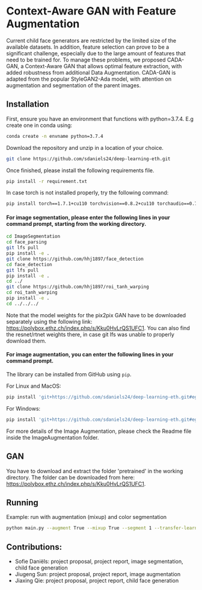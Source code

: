# Context-Aware GAN with Feature Augmentation
Current child face generators are restricted by the limited size of the available datasets. In addition, feature selection can prove to be a significant challenge, especially due to the large amount of features that need to be trained for. To manage these problems, we proposed CADA-GAN, a Context-Aware GAN that allows optimal feature extraction, with added robustness from additional Data Augmentation. CADA-GAN is adapted from the popular StyleGAN2-Ada model, with attention on augmentation and segmentation of the parent images.

## Installation
First, ensure you have an environment that functions with python=3.7.4. E.g create one in conda using:
```bash
conda create -n envname python=3.7.4
```

Download the repository and unzip in a location of your choice.
```bash
git clone https://github.com/sdaniels24/deep-learning-eth.git
```

Once finished, please install the following requirements file.
```bash
pip install -r requirement.txt
```
In case torch is not installed properly, try the following command:
```bash
pip install torch==1.7.1+cu110 torchvision==0.8.2+cu110 torchaudio==0.7.2 -f https://download.pytorch.org/whl/torch_stable.html
```

#### For image segmentation, please enter the following lines in your command prompt, starting from the working directory.
```bash
cd ImageSegmentation
cd face_parsing
git lfs pull
pip install -e .
git clone https://github.com/hhj1897/face_detection
cd face_detection
git lfs pull
pip install -e .
cd ../
git clone https://github.com/hhj1897/roi_tanh_warping
cd roi_tanh_warping
pip install -e .
cd ../../../
```
Note that the model weights for the pix2pix GAN have to be downloaded separately using the following link: https://polybox.ethz.ch/index.php/s/Kku0HvLrQS1UFC1.
You can also find the resnet/rtnet weights there, in case git lfs was unable to properly download them.

#### For image augmentation, you can enter the following lines in your command prompt.

The library can be installed from GitHub using `pip`.

For Linux and MacOS:
```bash
pip install 'git+https://github.com/sdaniels24/deep-learning-eth.git#egg=augmentations&subdirectory=ImageAugmentation'
```

For Windows:
```bash
pip install 'git+https://github.com/sdaniels24/deep-learning-eth.git#egg=augmentations^&subdirectory=ImageAugmentation'
```
For more details of the Image Augmentation, please check the Readme file inside the ImageAugmentation folder.

## GAN

You have to download and extract the folder 'pretrained' in the working directory. The folder can be downloaded from here: https://polybox.ethz.ch/index.php/s/Kku0HvLrQS1UFC1.


## Running

Example: run with augmentation (mixup) and color segmentation
```bash
python main.py --augment True --mixup True --segment 1 --transfer-learn True --model "ImageSegmentation/pix2pixGAN/models/model_seg0_256.h5" --epochs-lat 400
```


## Contributions:
- Sofie Daniëls: project proposal, project report, image segmentation, child face generation
- Jiugeng Sun: project proposal, project report, image augmentation
- Jiaxing Qie: project proposal, project report, child face generation
